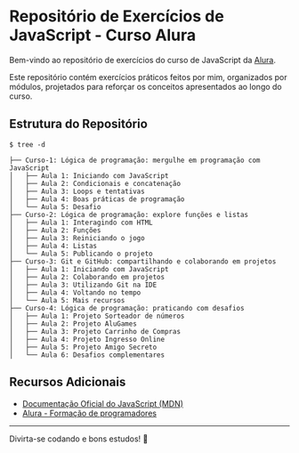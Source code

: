 # Repositório de Exercícios de JavaScript - Curso Alura

Bem-vindo ao repositório de exercícios do curso de JavaScript da [Alura](https://cursos.alura.com.br/formacao-programacao). 

Este repositório contém exercícios práticos feitos por mim, organizados por módulos, projetados para reforçar os conceitos apresentados ao longo do curso.

## Estrutura do Repositório

```
$ tree -d

├── Curso-1: Lógica de programação: mergulhe em programação com JavaScript
│   ├── Aula 1: Iniciando com JavaScript
│   ├── Aula 2: Condicionais e concatenação
│   ├── Aula 3: Loops e tentativas
│   ├── Aula 4: Boas práticas de programação
│   └── Aula 5: Desafio
├── Curso-2: Lógica de programação: explore funções e listas
│   ├── Aula 1: Interagindo com HTML 
│   ├── Aula 2: Funções
│   ├── Aula 3: Reiniciando o jogo
│   ├── Aula 4: Listas
│   └── Aula 5: Publicando o projeto
├── Curso-3: Git e GitHub: compartilhando e colaborando em projetos
│   ├── Aula 1: Iniciando com JavaScript
│   ├── Aula 2: Colaborando em projetos
│   ├── Aula 3: Utilizando Git na IDE
│   ├── Aula 4: Voltando no tempo
│   └── Aula 5: Mais recursos
├── Curso-4: Lógica de programação: praticando com desafios
│   ├── Aula 1: Projeto Sorteador de números
│   ├── Aula 2: Projeto AluGames
│   ├── Aula 3: Projeto Carrinho de Compras
│   ├── Aula 4: Projeto Ingresso Online
│   ├── Aula 5: Projeto Amigo Secreto
│   └── Aula 6: Desafios complementares
```

## Recursos Adicionais

- [Documentação Oficial do JavaScript (MDN)](https://developer.mozilla.org/pt-BR/docs/Web/JavaScript)
- [Alura - Formação de programadores](https://cursos.alura.com.br/formacao-programacao)

---

Divirta-se codando e bons estudos! 🚀
